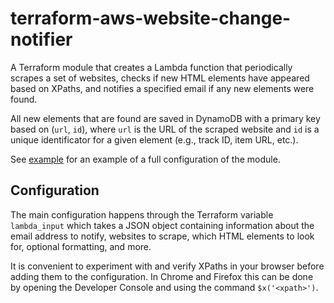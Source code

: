 # terraform-aws-website-change-notifier
A Terraform module that creates a Lambda function that periodically scrapes a set of websites, checks if new HTML elements have appeared based on XPaths, and notifies a specified email if any new elements were found.

All new elements that are found are saved in DynamoDB with a primary key based on (`url`, `id`), where `url` is the URL of the scraped website and `id` is a unique identificator for a given element (e.g., track ID, item URL, etc.).

See [example](example/) for an example of a full configuration of the module.

## Configuration
The main configuration happens through the Terraform variable `lambda_input` which takes a JSON object containing information about the email address to notify, websites to scrape, which HTML elements to look for, optional formatting, and more.

It is convenient to experiment with and verify XPaths in your browser before adding them to the configuration. In Chrome and Firefox this can be done by opening the Developer Console and using the command `$x('<xpath>')`.
